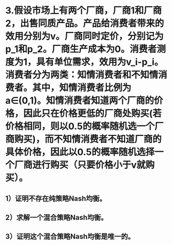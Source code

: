 # 3.假设市场上有两个厂商，厂商1和厂商2，出售同质产品。产品给消费者带来的效用分别为v。厂商同时定价，分别记为p_1和p_2。厂商生产成本为0。消费者测度为1，具有单位需求，效用为v_i-p_i。消费者分为两类：知情消费者和不知情消费者。其中，知情消费者比例为a∈(0,1)。知情消费者知道两个厂商的价格，因此只在价格更低的厂商处购买(若价格相同，则以0.5的概率随机选一个厂商购买)，而不知情消费者不知道厂商的具体价格，因此以0.5的概率随机选择一个厂商进行购买（只要价格小于v就购买）。
## 1）证明不存在纯策略Nash均衡。
## 2）求解一个混合策略Nash均衡。
## 3）证明这个混合策略Nash均衡是唯一的。
